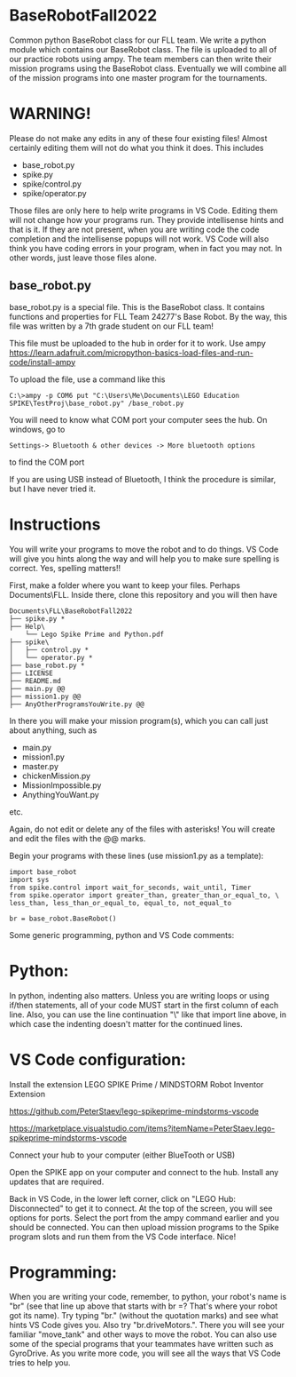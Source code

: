 # BaseRobotFall2022
Common python BaseRobot class for our FLL team. We write a python module which contains our BaseRobot 
class. The file is uploaded to all of our practice robots using ampy. The team members can then write 
their mission programs using the BaseRobot class. Eventually we will combine all of the mission programs 
into one master program for the tournaments.

# WARNING!
Please do not make any edits in any of these four existing files! Almost certainly editing them will not do
what you think it does.
This includes
- base_robot.py
- spike.py
- spike/control.py
- spike/operator.py

Those files are only here to help write programs in VS Code. Editing them will not change how your 
programs run. They provide intellisense hints and that is it. If they are not present, when you are 
writing code the code completion and the intellisense popups will not work. VS Code will also think 
you have coding errors in your program, when in fact you may not. In other words, just leave those 
files alone.

base_robot.py
-------------
base_robot.py is a special file. This is the BaseRobot class. It contains functions and properties 
for FLL Team 24277's Base Robot. By the way, this file was written by a 7th grade student on our FLL team!

This file must be uploaded to the hub in order for it to work. Use ampy
https://learn.adafruit.com/micropython-basics-load-files-and-run-code/install-ampy

To upload the file, use a command like this

    C:\>ampy -p COM6 put "C:\Users\Me\Documents\LEGO Education SPIKE\TestProj\base_robot.py" /base_robot.py

You will need to know what COM port your computer sees the hub. On windows, go
to 

    Settings-> Bluetooth & other devices -> More bluetooth options 

to find the COM port

If you are using USB instead of Bluetooth, I think the procedure is similar, but I have never tried it.

# Instructions
You will write your programs to move the robot and to do things. VS Code will give you hints 
along the way and will help you to make sure spelling is correct. Yes, spelling matters!!

First, make a folder where you want to keep your files. Perhaps Documents\FLL.
Inside there, clone this repository and you will then have

    Documents\FLL\BaseRobotFall2022
    ├── spike.py *
    ├── Help\
        └── Lego Spike Prime and Python.pdf
    ├── spike\
    │   ├── control.py *
    │   └── operator.py *
    ├── base_robot.py *
    ├── LICENSE
    ├── README.md
    ├── main.py @@
    ├── mission1.py @@
    ├── AnyOtherProgramsYouWrite.py @@



In there you will make your mission program(s), which you can call just about anything, such as
- main.py
- mission1.py
- master.py
- chickenMission.py
- MissionImpossible.py
- AnythingYouWant.py

etc.


Again, do not edit or delete any of the files with asterisks!
You will create and edit the files with the @@ marks.

Begin your programs with these lines (use mission1.py as a template):

    import base_robot
    import sys
    from spike.control import wait_for_seconds, wait_until, Timer
    from spike.operator import greater_than, greater_than_or_equal_to, \
    less_than, less_than_or_equal_to, equal_to, not_equal_to

    br = base_robot.BaseRobot()

Some generic programming, python and VS Code comments:

# Python:
In python, indenting also matters. Unless you are writing loops or using if/then 
statements, all of your code MUST start in the first column of each line. Also,
you can use the line continuation "\\" like that import line above, in which case
the indenting doesn't matter for the continued lines.

# VS Code configuration:
Install the extension LEGO SPIKE Prime / MINDSTORM Robot Inventor Extension

https://github.com/PeterStaev/lego-spikeprime-mindstorms-vscode

https://marketplace.visualstudio.com/items?itemName=PeterStaev.lego-spikeprime-mindstorms-vscode

Connect your hub to your computer (either BlueTooth or USB)

Open the SPIKE app on your computer and connect to the hub. Install any updates 
that are required.

Back in VS Code, in the lower left corner, click on "LEGO Hub: Disconnected" 
to get it to connect. At the top of the screen, you will see options for ports. 
Select the port from the ampy command earlier and you should be connected. You 
can then upload mission programs to the Spike program slots and run them from the 
VS Code interface. Nice!

# Programming:
When you are writing your code, remember, to python, your robot's name 
is "br" (see that line up above that starts with br =? That's where your robot 
got its name). Try typing "br." (without the quotation marks) and see what hints 
VS Code gives you. Also try "br.driveMotors.". There you will see your familiar 
"move_tank" and other ways to move the robot. You can also use some of the special 
programs that your teammates have written such as GyroDrive. As you write more 
code, you will see all the ways that VS Code tries to help you.
